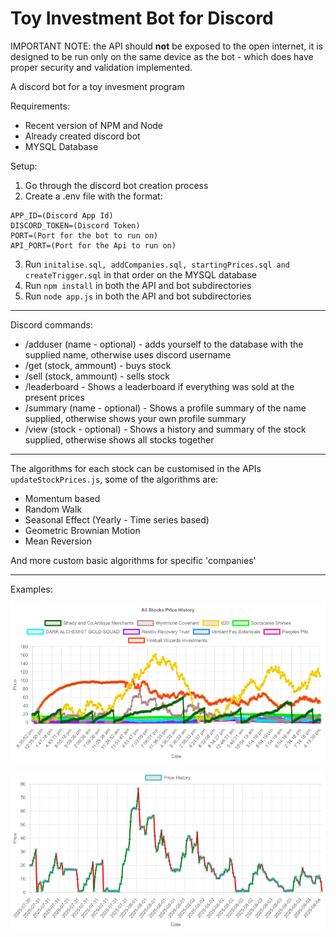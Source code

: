 # Toy Investment Bot for Discord

IMPORTANT NOTE: the API should **not** be exposed to the open internet, it is designed to be run only on the same device as the bot - which does have proper security and validation implemented.  

A discord bot for a toy invesment program 

Requirements: 
- Recent version of NPM and Node
- Already created discord bot
- MYSQL Database

Setup:
1. Go through the discord bot creation process
2. Create a .env file with the format:
```
APP_ID=(Discord App Id)
DISCORD_TOKEN=(Discord Token)
PORT=(Port for the bot to run on)
API_PORT=(Port for the Api to run on)
```
3. Run `initalise.sql, addCompanies.sql, startingPrices.sql and createTrigger.sql` in that order on the MYSQL database 
4. Run `npm install` in both the API and bot subdirectories
5. Run `node app.js` in both the API and bot subdirectories
---
Discord commands:

- /adduser (name - optional) - adds yourself to the database with the supplied name, otherwise uses discord username
- /get (stock, ammount) - buys stock 
- /sell (stock, ammount) - sells stock
- /leaderboard - Shows a leaderboard if everything was sold at the present prices
- /summary (name - optional) - Shows a profile summary of the name supplied, otherwise shows your own profile summary
- /view (stock - optional) - Shows a history and summary of the stock supplied, otherwise shows all stocks together

---

The algorithms for each stock can be customised in the APIs `updateStockPrices.js`, some of the algorithms are: 
- Momentum based
- Random Walk
- Seasonal Effect (Yearly - Time series based)
- Geometric Brownian Motion
- Mean Reversion

And more custom basic algorithms for specific 'companies'

---

Examples:

![All Prices](api/public/images/all-stocks-history.png)

![WC Prices](api/public/images/price-history-$WC.png)

